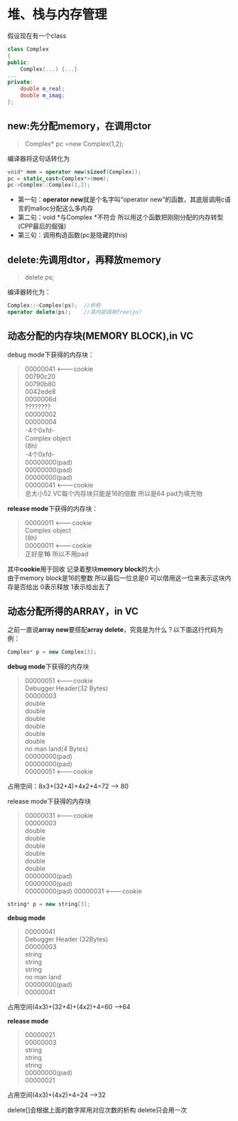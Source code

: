# 堆、栈与内存管理

假设现在有一个class

```cpp
class Complex
{
public:
    Complex(...) {...}
...
private:
    double m_real;
    double m_imag;
};
```

## new:先分配memory，在调用ctor

>Complex* pc =new Complex(1,2);

编译器将这句话转化为

```cpp
void* mem = operator new(sizeof(Complex));
pc = static_cast<Complex*>(mem);
pc->Complex::Complex(1,2);
```

+ 第一句：**operator new**就是个名字叫“operator new”的函数，其底层调用c语言的malloc分配这么多内存
+ 第二句：void *与Complex *不符合 所以用这个函数把刚刚分配的内存转型(CPP最后的倔强)
+ 第三句：调用构造函数(pc是隐藏的this)

## delete:先调用dtor，再释放memory

>delete ps;

编译器转化为：

```cpp
Complex::~Complex(ps);  //析构
operator delete(ps);    //其内部调用free(ps)
```

## 动态分配的内存块(MEMORY BLOCK),in VC

debug mode下获得的内存块：

>00000041          <---cookie  
>00790c20  
>00790b80  
>0042ede8  
>0000006d  
>????????  
>00000002  
>00000004  
>-4个0xfd-  
>Complex object  
>    (8h)  
>-4个0xfd-  
>00000000(pad)  
>00000000(pad)  
>00000000(pad)  
>00000041           <---cookie  
总大小52
VC每个内存块只能是16的倍数 所以是64 pad为填充物  

**release mode**下获得的内存块：
>00000011       <---cookie  
>Complex object  
>    (8h)  
>00000011       <---cookie  
正好是**16** 所以不用pad

其中**cookie**用于回收 记录着整块**memory block**的大小  
由于memory block是16的整数 所以最后一位总是0 可以借用这一位来表示这块内存是否给出 0表示释放 1表示给出去了  

## 动态分配所得的ARRAY，in VC
之前一直说**array new**要搭配**array delete**，究竟是为什么？以下面这行代码为例：  
```cpp
Complex* p = new Complex[3];
```  
**debug mode**下获得的内存块 
>00000051       <---cookie  
>Debugger Header(32 Bytes)  
>00000003  
>double  
>double  
>double  
>double  
>double  
>double  
>no man land(4 Bytes)  
>00000000(pad)  
>00000000(pad)  
>00000051       <---cookie  

占用空间：8x3+(32+4)+4x2+4=72 --> 80  

release mode下获得的内存块
>00000031       <---cookie  
>00000003  
>double  
>double  
>double  
>double  
>double  
>double  
>00000000(pad)  
>00000000(pad)  
>00000000(pad)
>00000031       <---cookie  

```cpp
string* p = new string[3];
``` 

**debug mode**
>00000041  
>Debugger Header (32Bytes)  
>00000003  
>string  
>string  
>string  
>no man land  
>00000000(pad)  
>00000041  

占用空间(4x3)+(32+4)+(4x2)+4=60  -->64

**release mode**  
>00000021  
>00000003  
>string  
>string  
>string  
>00000000(pad)  
>00000021  

占用空间(4x3)+(4x2)+4=24 -->32  

delete[]会根据上面的数字屌用对应次数的析构
delete只会用一次